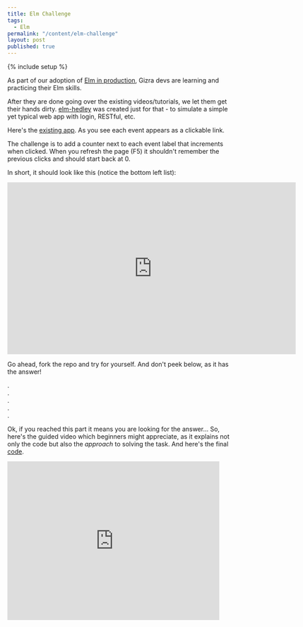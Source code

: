 ```yaml
---
title: Elm Challenge
tags:
  - Elm
permalink: "/content/elm-challenge"
layout: post
published: true
---
```



{% include setup %}

As part of our adoption of [Elm in production](http://www.gizra.com/content/thinking-choosing-elm/), Gizra devs are learning and practicing their Elm skills.

After they are done going over the existing videos/tutorials, we let them get their hands dirty. [elm-hedley](https://github.com/Gizra/elm-hedley) was created just for that - to simulate a simple yet typical web app with login, RESTful, etc.

Here's the [existing app](https://gizra.github.io/elm-hedley). As you see each event appears as a clickable link.

The challenge is to add a counter next to each event label that increments when clicked. When you refresh the page (F5) it shouldn't remember the previous clicks and should start back at 0.

In short, it should look like this (notice the bottom left list):

<iframe src="http://gfycat.com/ifr/MellowUnpleasantBoar" frameborder="0" scrolling="no" width="653" height="390" style="-webkit-backface-visibility: hidden;-webkit-transform: scale(1);" ></iframe>

Go ahead, fork the repo and try for yourself. And don't peek below, as it has the answer!

.  
.  
.  
.  
.  

<!-- more -->

Ok, if you reached this part it means you are looking for the answer... So, here's the guided video which beginners might appreciate, as it explains not only the code but also the _approach_ to solving the task. And here's the final [code](https://github.com/Gizra/elm-hedley/compare/420f0ca...linkCounter).

<iframe width="480" height="360" src="https://www.youtube.com/embed/GVuZ1ojK7ls?rel=0" frameborder="0" allowfullscreen></iframe>
